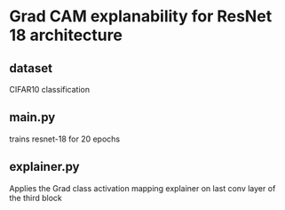 
# Grad CAM explanability for ResNet 18 architecture 

## dataset

CIFAR10 classification

## main.py
trains resnet-18 for 20 epochs

## explainer.py

Applies the Grad class activation mapping explainer on last conv layer of the third block